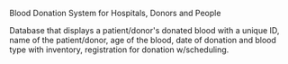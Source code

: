 Blood Donation System for Hospitals, Donors and People 

Database that displays a patient/donor's donated blood with a unique ID, name of the patient/donor, age of the blood, date of donation and blood type with inventory, registration for donation w/scheduling. 
